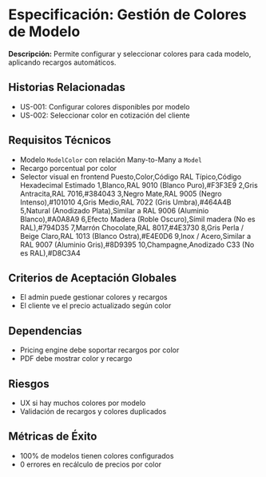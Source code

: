# Especificación: Gestión de Colores de Modelo

**Descripción:**
Permite configurar y seleccionar colores para cada modelo, aplicando recargos automáticos.

## Historias Relacionadas
- US-001: Configurar colores disponibles por modelo
- US-002: Seleccionar color en cotización del cliente

## Requisitos Técnicos
- Modelo `ModelColor` con relación Many-to-Many a `Model`
- Recargo porcentual por color
- Selector visual en frontend
Puesto,Color,Código RAL Típico,Código Hexadecimal Estimado
1,Blanco,RAL 9010 (Blanco Puro),#F3F3E9
2,Gris Antracita,RAL 7016,#384043
3,Negro Mate,RAL 9005 (Negro Intenso),#101010
4,Gris Medio,RAL 7022 (Gris Umbra),#464A4B
5,Natural (Anodizado Plata),Similar a RAL 9006 (Aluminio Blanco),#A0A8A9
6,Efecto Madera (Roble Oscuro),Símil madera (No es RAL),#794D35
7,Marrón Chocolate,RAL 8017,#4E3730
8,Gris Perla / Beige Claro,RAL 1013 (Blanco Ostra),#E4E0D6
9,Inox / Acero,Similar a RAL 9007 (Aluminio Gris),#8D9395
10,Champagne,Anodizado C33 (No es RAL),#D8C3A4

## Criterios de Aceptación Globales
- El admin puede gestionar colores y recargos
- El cliente ve el precio actualizado según color

## Dependencias
- Pricing engine debe soportar recargos por color
- PDF debe mostrar color y recargo

## Riesgos
- UX si hay muchos colores por modelo
- Validación de recargos y colores duplicados

## Métricas de Éxito
- 100% de modelos tienen colores configurados
- 0 errores en recálculo de precios por color
